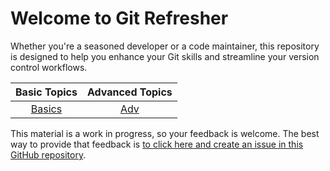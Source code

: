 # Welcome to Git Refresher

Whether you're a seasoned developer or a code maintainer, this repository is designed to help you enhance your Git skills and streamline your version control workflows.

<center>

|  Basic Topics |  Advanced Topics |
|:-------------:|:----------------:|
| [Basics](git_refresh.md)        |  [Adv]()  |

</center>

This material is a work in progress, so your feedback is welcome. The best way to provide that feedback is [to click here and create an issue in this GitHub repository](https://github.com/ArceLopera/git_refresher/issues).

